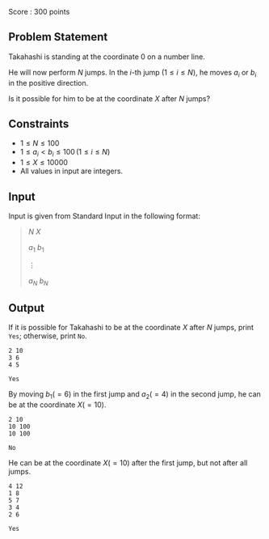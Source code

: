 Score : $300$ points

## Problem Statement

Takahashi is standing at the coordinate $0$ on a number line.

He will now perform $N$ jumps. In the $i$-th jump $(1 \leq i \leq N)$, he moves $a_i$ or $b_i$ in the positive direction.

Is it possible for him to be at the coordinate $X$ after $N$ jumps?

## Constraints

- $1 \leq N \leq 100$
- $1 \leq a_i \lt b_i \leq 100 \, (1 \leq i \leq N)$
- $1 \leq X \leq 10000$
- All values in input are integers.

## Input

Input is given from Standard Input in the following format:

> $N$ $X$
> 
> $a_1$ $b_1$
> 
> $\vdots$
> 
> $a_N$ $b_N$

## Output

If it is possible for Takahashi to be at the coordinate $X$ after $N$ jumps, print `Yes`; otherwise, print `No`.

```input1
2 10
3 6
4 5
```

```output1
Yes
```

By moving $b_1 (= 6)$ in the first jump and $a_2 (= 4)$ in the second jump, he can be at the coordinate $X (= 10)$.

```input2
2 10
10 100
10 100
```

```output2
No
```

He can be at the coordinate $X (= 10)$ after the first jump, but not after all jumps.

```input3
4 12
1 8
5 7
3 4
2 6
```

```output3
Yes
```